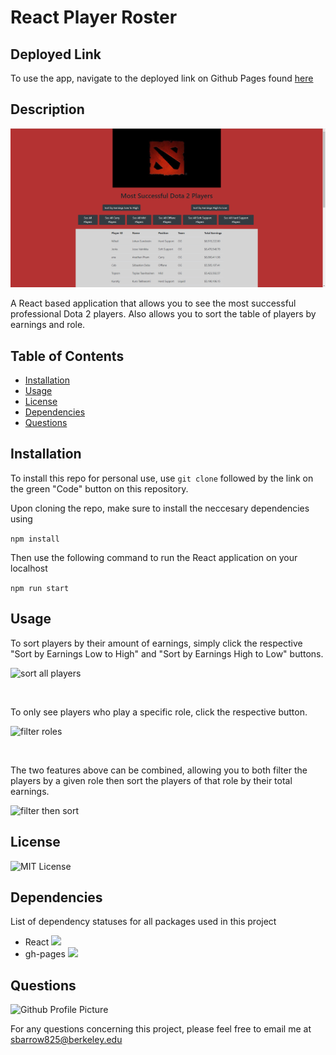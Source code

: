 # React Player Roster

## Deployed Link

To use the app, navigate to the deployed link on Github Pages found [here](https://sbarrow825.github.io/React-Employee-Directory/)

## Description

![picture of application](Assets/overview.png)

A React based application that allows you to see the most successful professional Dota 2 players. Also allows you to sort the table of players by earnings and role.

## Table of Contents

* [Installation](#Installation)
* [Usage](#Usage)
* [License](#License)
* [Dependencies](#Dependencies)
* [Questions](#Questions)

## Installation

To install this repo for personal use, use ```git clone``` followed by the link on the green "Code" button on this repository.

Upon cloning the repo, make sure to install the neccesary dependencies using

```npm install```

Then use the following command to run the React application on your localhost

```npm run start```

## Usage

To sort players by their amount of earnings, simply click the respective "Sort by Earnings Low to High" and "Sort by Earnings High to Low" buttons.

![sort all players](Assets/sortAll.gif)

<br>

To only see players who play a specific role, click the respective button.

![filter roles](Assets/filterRoles.gif)

<br>

The two features above can be combined, allowing you to both filter the players by a given role then sort the players of that role by their total earnings.

![filter then sort](Assets/filterAndSort.gif)


## License

![MIT License](https://img.shields.io/npm/l/inquirer)

## Dependencies

List of dependency statuses for all packages used in this project

* React ![](https://img.shields.io/librariesio/release/npm/react)
* gh-pages ![](https://img.shields.io/librariesio/release/npm/gh-pages)


## Questions

![Github Profile Picture](https://github.com/sbarrow825.png)

For any questions concerning this project, please feel free to email me at sbarrow825@berkeley.edu

